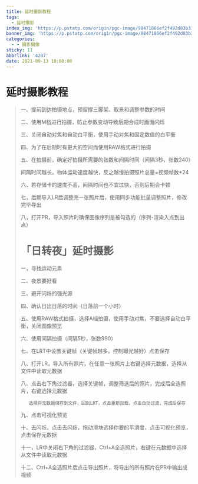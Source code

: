 ```yaml
---
title: 延时摄影教程
tags:
  - 延时摄影
index_img: 'https://p.pstatp.com/origin/pgc-image/98471866ef2f492d83b31fd4528539d6'
banner_img: 'https://p.pstatp.com/origin/pgc-image/98471866ef2f492d83b31fd4528539d6'
categories:
  - - 摄影摄像
sticky: 11
abbrlink: '4287'
date: 2021-09-13 10:00:00
---
```


#       延时摄影教程

> 一、提前到达拍摄地点，预留撑三脚架、取景和调整参数的时间
>
> 二、使用M档进行拍摄，防止参数变动导致后期合成时画面闪烁
>
> 三、关闭自动对焦和自动白平衡，使用手动对焦和固定数值的白平衡
>
> 四、为了在后期时有更大的空间而使用RAW格式进行拍摄
>
> 五、在拍摄前，确定好拍摄所需要的张数和间隔时间（间隔3秒，张数240）
>
> 间隔时间越长，物体运动速度越快，反之越慢拍摄照片总量=视频帧数*24
>
> 六、若存储卡的速度不高，间隔时间也不宜过快，否则后期会卡顿
>
> 七，后期导入LR后调整完一张照片后，使用同步功能批量调整照片，修改完毕导出
>
> 八，打开PR，导入照片时确保图像序列是被勾选的（序列-渲染入点到出点）
>
> # 「日转夜」延时摄影
>
> 一，寻找运动元素
>
> 二、夜景要好看
>
> 三、避开闪烁的强光源
>
> 四、确认日出日落的时间（日落前一个小时）
>
> 五、使用RAW格式拍摄，选择A档拍摄，使用手动对焦，不要选择自动白平衡，关闭图像预览
>
> 六、使用间隔拍摄（间隔5秒，张数990）
>
> 七、在LRT中设置关键帧（关键帧越多，控制曝光越好）点击保存
>
> 八、打开LR，导入所有照片，在任意一张照片上右键选择元数据，选择从文件中读取元数据
>
> 八、点击右下角过滤器，选择关键帧，调整筛选后的照片，完成后全选照片，右键选择元数据
>
> ```
>    选择将元数据储存到文件，回到LRT，点击重新加载，点击自动过渡，完成后保存
> ```
>
> 九、点击可视化预览
>
> 十、去闪烁，点击去闪烁，拖动滑块选择你要的平滑度，点击可视化预览，点击保存元数据
>
> 十一，LR中关闭右下角的过滤器，Ctrl+A全选照片，右键在元数据中选择从文件中读取元数据
>
> 十二、Ctrl+A全选照片后点击导出照片，将导出的所有照片在PR中输出成视频